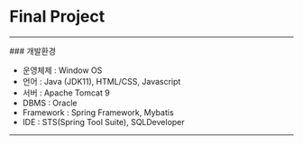 # Final Project <Stream>
<hr>
### 개발환경

- 운영체제 : Window OS
- 언어 : Java (JDK11), HTML/CSS, Javascript
- 서버 : Apache Tomcat 9
- DBMS : Oracle
- Framework : Spring Framework, Mybatis
- IDE : STS(Spring Tool Suite), SQLDeveloper <br>
<hr>
